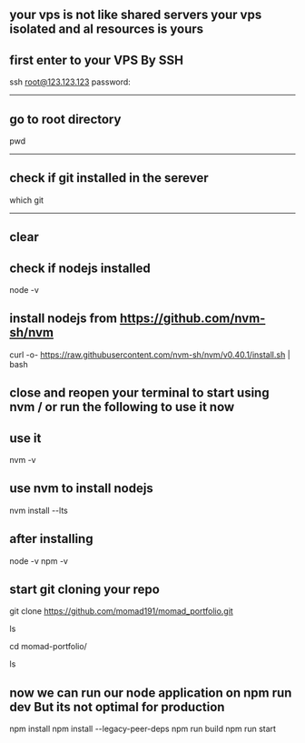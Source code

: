 ## your vps is not like shared servers your vps isolated and al resources is yours

## first enter to your VPS By SSH

ssh root@123.123.123
password:

---

## go to root directory

pwd

---

## check if git installed in the serever

which git

---

## clear

## check if nodejs installed

node -v

## install nodejs from https://github.com/nvm-sh/nvm

curl -o- https://raw.githubusercontent.com/nvm-sh/nvm/v0.40.1/install.sh | bash

## close and reopen your terminal to start using nvm / or run the following to use it now

## use it

nvm -v

## use nvm to install nodejs

nvm install --lts

## after installing

node -v
npm -v

## start git cloning your repo

git clone https://github.com/momad191/momad_portfolio.git

ls

cd momad-portfolio/

ls

## now we can run our node application on npm run dev But its not optimal for production

npm install
npm install --legacy-peer-deps
npm run build
npm run start
